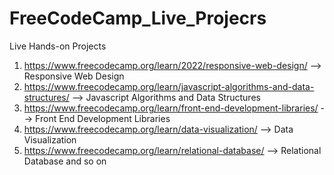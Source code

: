# FreeCodeCamp_Live_Projecrs
Live Hands-on Projects
1) https://www.freecodecamp.org/learn/2022/responsive-web-design/    --> Responsive Web Design
2) https://www.freecodecamp.org/learn/javascript-algorithms-and-data-structures/  --> Javascript  Algorithms and Data Structures
3) https://www.freecodecamp.org/learn/front-end-development-libraries/ --> Front End Development Libraries
4) https://www.freecodecamp.org/learn/data-visualization/  --> Data Visualization
5) https://www.freecodecamp.org/learn/relational-database/ --> Relational Database and so on
